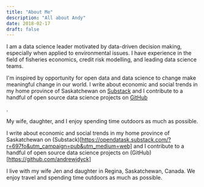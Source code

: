 ```yaml
---
title: "About Me"
description: "All about Andy"
date: 2018-02-17
draft: false
---
```


<p>I am a data science leader motivated by data-driven decision making, especially when applied to environmental issues. I have experience in the field of fisheries economics, credit risk modelling, and leading data science teams.</p>

<p>I'm inspired by opportunity for open data and data science to change make meaningful change in our world. I write about economic and social trends in my home province of Saskatchewan on <a href="https://andrewjdyck.substack.com/?r=697fo&utm_campaign=pub&utm_medium=web">Substack</a> and I contribute to a handful of open source data science projects on <a href="https://github.com/andrewjdyck">GitHub</a></p>.

<p>My wife, daughter, and I enjoy spending time outdoors as much as possible.</p>

I write about economic and social trends in my home province of Saskatchewan on (Substack)[https://opendatask.substack.com/?r=697fo&utm_campaign=pub&utm_medium=web] and I contribute to a handful of open source data science projects on (GitHub)[https://github.com/andrewjdyck]

I live with my wife Jen and daughter in Regina, Saskatchewan, Canada. We enjoy travel and spending time outdoors as much as possible.
